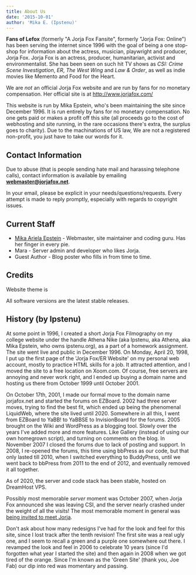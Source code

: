 ```yaml
---
title: About Us
date: '2015-10-01'
author: 'Mika E. (Ipstenu)'
---
```


**Fans of Lefox** (formerly "A Jorja Fox Fansite", formerly "Jorja Fox: Online") has been serving the internet since 1996 with the goal of being a one stop-shop for information about the actress, musician, playwright and producer, Jorja Fox. Jorja Fox is an actress, producer, humanitarian, activist and environmentalist. She has been seen on such hit TV shows as _CSI: Crime Scene Investigation_, _ER_, _The West Wing_ and _Law &amp; Order_, as well as indie movies like Memento and Food for the Heart.

We are _not_ an official Jorja Fox website and are run by fans for no monetary compensation. Her official site is at http://www.jorjafox.com/

This website is run by Mika Epstein, who's been maintaining the site since December 1996. It is run entirely by fans for no monetary compensation. No one gets paid or makes a profit off this site (all proceeds go to the cost of webhosting and site running, in the rare occasions there's extra, the surplus goes to charity). Due to the machinations of US law, We are not a registered non-profit, you just have to take our words for it.

## Contact Information

Due to abuse (that is people sending hate mail and harassing telephone calls), contact information is available by emailing **webmaster@jorjafox.net**.

In your email, please be explicit in your needs/questions/requests. Every attempt is made to reply promptly, especially with regards to copyright issues.

## Current Staff

<ul><li><a href="http://ipstenu.org/">Mika Ariela Epstein</a> - Webmaster, site maintainer and coding guru. Has her finger in every pie.</li><li>Mara - Server admin and developer who likes Jorja.</li><li>Guest Author - Blog poster who fills in from time to time.</li></ul>

## Credits

Website theme is

All software versions are the latest stable releases.

## History (by Ipstenu)

At some point in 1996, I created a short Jorja Fox Filmography on my college website under the handle Athena Nike (aka Ipstenu, aka Athena, aka Mika Epstein, who owns ipstenu.org), as a part of a homework assignment. The site went live and public in December 1996. On Monday, April 20, 1998, I put up the first page of the 'Jorja Fox/ER Website' on my personal web account, mostly to practice HTML skills for a job. It attracted attention, and I moved the site to a free location on Xoom.com. Of course, free servers are annoying and never work right, and I ended up buying a domain name and hosting us there from October 1999 until October 2001.

On October 17th, 2001, I made our formal move to the domain name jorjafox.net and started the forums on EZBoard. 2002 had three server moves, trying to find the best fit, which ended up being the phenomenal LiquidWeb, where the site lived until 2020. Somewhere in all this, I went from EZBoard to YaBB! to YaBBSE to InvisionBoard for the forums. 2005 brought on the Wiki and WordPress as a blogging tool. Slowly over the years I've added more and more features. Like Gallery (instead of using our own homegrown script), and turning on comments on the blog. In November 2007 I closed the forums due to lack of posting and support. In 2008, I re-opened the forums, this time using bbPress as our code, but that only lasted till 2010, when I switched everything to BuddyPress, until we went back to bbPress from 2011 to the end of 2012, and eventually removed it all together.

As of 2020, the server and code stack has been stable, hosted on DreamHost VPS.

Possibly most memorable _server_ moment was October 2007, when Jorja Fox announced she was leaving CSI, and the server nearly crashed under the weight of all the visits! The most memorable moment in general was [being invited to meet Jorja](https://jorjafox.net/2010/jorja-invited-jfo-to-spotlight-humane-chicago/).

Don't ask about how many redesigns I've had for the look and feel for this site, since I lost track after the tenth revision! The first site was a real ugly one, and I seem to recall a green and a purple one somewhere out there. I revamped the look and feel in 2006 to celebrate 10 years (since I'd forgotten what year I started the site) and then again in 2008 when we got tired of the orange. Since I'm known as the 'Green Site' (thank you, Joe Fab) our dip into red was momentary and passing.
